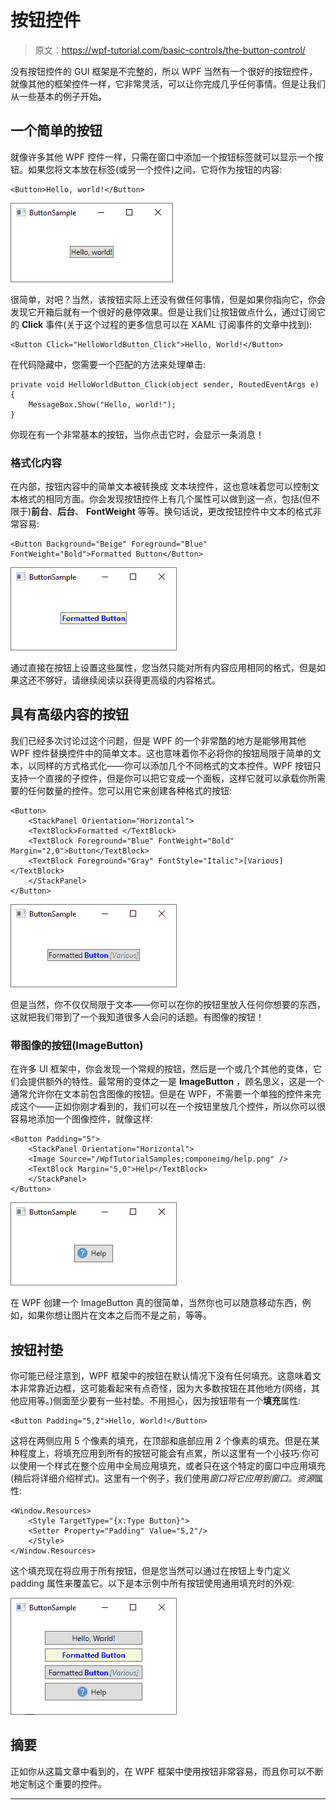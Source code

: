 # 按钮控件

> 原文：<https://wpf-tutorial.com/basic-controls/the-button-control/>

没有按钮控件的 GUI 框架是不完整的，所以 WPF 当然有一个很好的按钮控件，就像其他的框架控件一样，它非常灵活，可以让你完成几乎任何事情。但是让我们从一些基本的例子开始。

## 一个简单的按钮

就像许多其他 WPF 控件一样，只需在窗口中添加一个按钮标签就可以显示一个按钮。如果您将文本放在标签(或另一个控件)之间，它将作为按钮的内容:

```
<Button>Hello, world!</Button>
```

![](img/56b17e7e85666cdfe5a921115b5ff522.png "Simple Button")

很简单，对吧？当然，该按钮实际上还没有做任何事情，但是如果你指向它，你会发现它开箱后就有一个很好的悬停效果。但是让我们让按钮做点什么，通过订阅它的 **Click** 事件(关于这个过程的更多信息可以在 XAML 订阅事件的文章中找到):

<input type="hidden" name="IL_IN_ARTICLE">

```
<Button Click="HelloWorldButton_Click">Hello, World!</Button>
```

在代码隐藏中，您需要一个匹配的方法来处理单击:

```
private void HelloWorldButton_Click(object sender, RoutedEventArgs e)
{
    MessageBox.Show("Hello, world!");
}
```

你现在有一个非常基本的按钮，当你点击它时，会显示一条消息！

### 格式化内容

在内部，按钮内容中的简单文本被转换成 文本块控件，这也意味着您可以控制文本格式的相同方面。你会发现按钮控件上有几个属性可以做到这一点，包括(但不限于)**前台**、**后台**、 **FontWeight** 等等。换句话说，更改按钮控件中文本的格式非常容易:

```
<Button Background="Beige" Foreground="Blue" FontWeight="Bold">Formatted Button</Button>
```

![](img/1c3ecd380d9e7d609a80908e0f509c3a.png "Button with formatted text")

通过直接在按钮上设置这些属性，您当然只能对所有内容应用相同的格式，但是如果这还不够好，请继续阅读以获得更高级的内容格式。

## 具有高级内容的按钮

我们已经多次讨论过这个问题，但是 WPF 的一个非常酷的地方是能够用其他 WPF 控件替换控件中的简单文本。这也意味着你不必将你的按钮局限于简单的文本，以同样的方式格式化——你可以添加几个不同格式的文本控件。WPF 按钮只支持一个直接的子控件，但是你可以把它变成一个面板，这样它就可以承载你所需要的任何数量的控件。您可以用它来创建各种格式的按钮:

```
<Button>
    <StackPanel Orientation="Horizontal">
    <TextBlock>Formatted </TextBlock>
    <TextBlock Foreground="Blue" FontWeight="Bold" Margin="2,0">Button</TextBlock>
    <TextBlock Foreground="Gray" FontStyle="Italic">[Various]</TextBlock>
    </StackPanel>
</Button>
```

![](img/3dc1f0fb20323c004a74346a28aa3f0e.png "Button with various text formatting")

但是当然，你不仅仅局限于文本——你可以在你的按钮里放入任何你想要的东西，这就把我们带到了一个我知道很多人会问的话题。有图像的按钮！

### 带图像的按钮(ImageButton)

在许多 UI 框架中，你会发现一个常规的按钮，然后是一个或几个其他的变体，它们会提供额外的特性。最常用的变体之一是 **ImageButton** ，顾名思义，这是一个通常允许你在文本前包含图像的按钮。但是在 WPF，不需要一个单独的控件来完成这个——正如你刚才看到的，我们可以在一个按钮里放几个控件，所以你可以很容易地添加一个图像控件，就像这样:

```
<Button Padding="5">  
    <StackPanel Orientation="Horizontal">  
    <Image Source="/WpfTutorialSamples;componeimg/help.png" />  
    <TextBlock Margin="5,0">Help</TextBlock>  
    </StackPanel>  
</Button>
```

![](img/7189fe4ad57c51ccfdb520a23230a8ec.png "ImageButton with WPF")

在 WPF 创建一个 ImageButton 真的很简单，当然你也可以随意移动东西，例如，如果你想让图片在文本之后而不是之前，等等。

## 按钮衬垫

你可能已经注意到，WPF 框架中的按钮在默认情况下没有任何填充。这意味着文本非常靠近边框，这可能看起来有点奇怪，因为大多数按钮在其他地方(网络，其他应用等。)侧面至少要有一些衬垫。不用担心，因为按钮带有一个**填充**属性:

```
<Button Padding="5,2">Hello, World!</Button>
```

这将在两侧应用 5 个像素的填充，在顶部和底部应用 2 个像素的填充。但是在某种程度上，将填充应用到所有的按钮可能会有点累，所以这里有一个小技巧:你可以使用一个样式在整个应用中全局应用填充，或者只在这个特定的窗口中应用填充(稍后将详细介绍样式)。这里有一个例子，我们使用*窗口将它应用到窗口。资源*属性:

```
<Window.Resources>
    <Style TargetType="{x:Type Button}">
    <Setter Property="Padding" Value="5,2"/>
    </Style>
</Window.Resources>
```

这个填充现在将应用于所有按钮，但是您当然可以通过在按钮上专门定义 padding 属性来覆盖它。以下是本示例中所有按钮使用通用填充时的外观:

![](img/8bfd9b84176f1d902185abb8e69542a0.png "Multiple buttons with common padding")

## 摘要

正如你从这篇文章中看到的，在 WPF 框架中使用按钮非常容易，而且你可以不断地定制这个重要的控件。

* * *